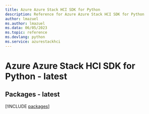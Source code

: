 ```yaml
---
title: Azure Azure Stack HCI SDK for Python
description: Reference for Azure Azure Stack HCI SDK for Python
author: lmazuel
ms.author: lmazuel
ms.data: 06/05/2023
ms.topic: reference
ms.devlang: python
ms.service: azurestackhci
---
```

# Azure Azure Stack HCI SDK for Python - latest
## Packages - latest
[!INCLUDE [packages](azure-stack-hci-index.md)]
